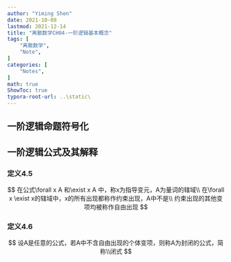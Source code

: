 ```yaml
---
author: "Yiming Shen"
date: 2021-10-08
lastmod: 2021-12-14
title: "离散数学CH04-一阶逻辑基本概念"
tags: [
    "离散数学",
    "Note",
]
categories: [
    "Notes",
]
math: true
ShowToc: true
typora-root-url: ..\static\
---
```


## 一阶逻辑命题符号化



## 一阶逻辑公式及其解释

### 定义4.5

$$
在公式\forall x A 和\exist x A 中，称x为指导变元，A为量词的辖域\\
在\forall x \exist x的辖域中，x的所有出现都称作约束出现，A中不是\\
约束出现的其他变项均被称作自由出现
$$

### 定义4.6

$$
设A是任意的公式，若A中不含自由出现的个体变项，则称A为封闭的公式，简称\\闭式
$$

